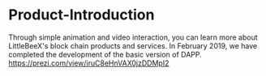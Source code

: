 # Product-Introduction
Through simple animation and video interaction, you can learn more about LittleBeeX's block chain products and services. In February 2019, we have completed the development of the basic version of DAPP.
https://prezi.com/view/iruC8eHnVAX0jzDDMpI2
